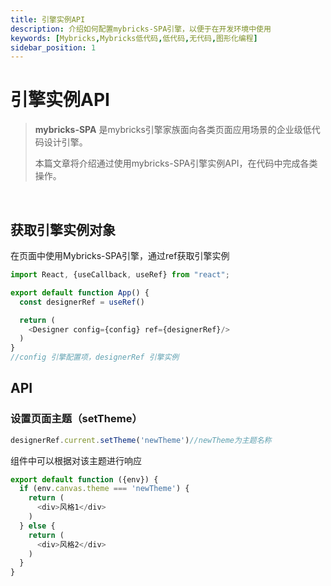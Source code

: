 ```yaml
---
title: 引擎实例API
description: 介绍如何配置mybricks-SPA引擎，以便于在开发环境中使用
keywords: [Mybricks,Mybricks低代码,低代码,无代码,图形化编程]
sidebar_position: 1
---
```


# 引擎实例API

> **mybricks-SPA** 是mybricks引擎家族面向各类页面应用场景的企业级低代码设计引擎。
>
>本篇文章将介绍通过使用mybricks-SPA引擎实例API，在代码中完成各类操作。
>

<br/>

## 获取引擎实例对象

在页面中使用Mybricks-SPA引擎，通过ref获取引擎实例

```typescript jsx
import React, {useCallback, useRef} from "react";

export default function App() {
  const designerRef = useRef()

  return (
    <Designer config={config} ref={designerRef}/>
  )
}
//config 引擎配置项，designerRef 引擎实例
```

## API

### 设置页面主题（setTheme）

```typescript jsx
designerRef.current.setTheme('newTheme')//newTheme为主题名称
```

组件中可以根据对该主题进行响应

```typescript jsx
export default function ({env}) {
  if (env.canvas.theme === 'newTheme') {
    return (
      <div>风格1</div>
    )
  } else {
    return (
      <div>风格2</div>
    )
  }
}
```